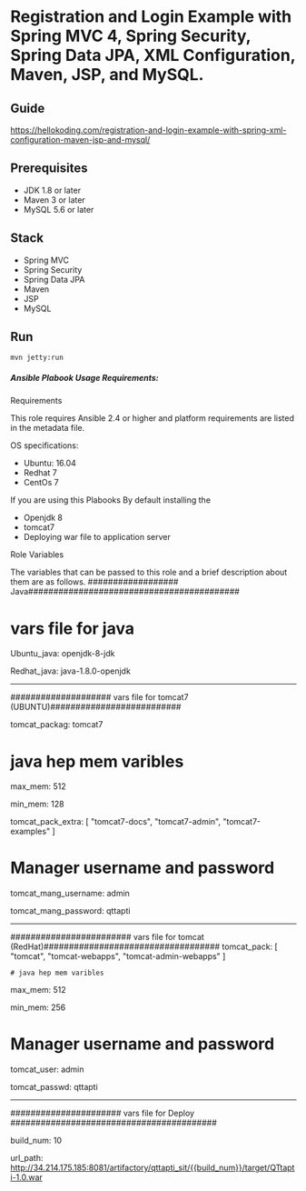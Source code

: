 # Registration and Login Example with Spring MVC 4, Spring Security, Spring Data JPA, XML Configuration, Maven, JSP, and MySQL.

## Guide
https://hellokoding.com/registration-and-login-example-with-spring-xml-configuration-maven-jsp-and-mysql/

## Prerequisites
- JDK 1.8 or later
- Maven 3 or later
- MySQL 5.6 or later

## Stack
- Spring MVC
- Spring Security
- Spring Data JPA
- Maven
- JSP
- MySQL

## Run
```mvn jetty:run```


##### Ansible Plabook Usage Requirements: ######

Requirements

 This role requires Ansible 2.4 or higher and platform requirements are listed in the metadata file.

OS specifications:
- Ubuntu: 16.04
- Redhat 7
- CentOs 7

If you are using this Plabooks By default installing the
  - Openjdk 8 
  - tomcat7
  - Deploying war file to application server 
  
  
Role Variables

  The variables that can be passed to this role and a brief description about them are as follows.
  ################## Java##########################################
  # vars file for java
  Ubuntu_java: openjdk-8-jdk 

  Redhat_java: java-1.8.0-openjdk
  
  ---------------------------------
#################### vars file for tomcat7 (UBUNTU)##########################


tomcat_packag: tomcat7

   # java hep mem varibles

max_mem: 512

min_mem: 128 

tomcat_pack_extra: [ "tomcat7-docs", "tomcat7-admin", "tomcat7-examples" ]

   # Manager username and password
tomcat_mang_username: admin

tomcat_mang_password: qttapti


------------------------------
######################## vars file for tomcat (RedHat)###################################
tomcat_pack: [ "tomcat", "tomcat-webapps", "tomcat-admin-webapps" ]

    # java hep mem varibles
max_mem: 512

min_mem: 256

  # Manager username and password
tomcat_user: admin

tomcat_passwd: qttapti

---------------------------
###################### vars file for Deploy #########################################

build_num: 10

url_path: http://34.214.175.185:8081/artifactory/qttapti_sit/{{build_num}}/target/QTtapti-1.0.war

  
  
  
